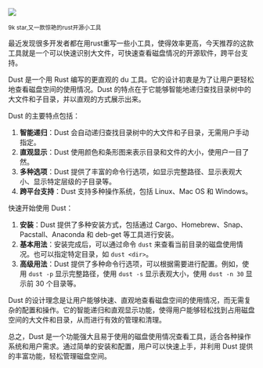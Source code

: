 <img src="/assets/image/241213-dust.png" />

<small>9k star,又一款惊艳的rust开源小工具</small>

最近发现很多开发者都在用rust重写一些小工具，使得效率更高，今天推荐的这款工具就是一个可以快速识别大文件，可快速查看磁盘情况的开源软件，跨平台支持。

Dust 是一个用 Rust 编写的更直观的 du 工具。它的设计初衷是为了让用户更轻松地查看磁盘空间的使用情况。Dust 的特点在于它能够智能地递归查找目录树中的大文件和子目录，并以直观的方式展示出来。

Dust 的主要特点包括：
1. **智能递归**：Dust 会自动递归查找目录树中的大文件和子目录，无需用户手动指定。
2. **直观显示**：Dust 使用颜色和条形图来表示目录和文件的大小，使用户一目了然。
3. **多种选项**：Dust 提供了丰富的命令行选项，如显示完整路径、显示表观大小、显示特定层级的子目录等。
4. **跨平台支持**：Dust 支持多种操作系统，包括 Linux、Mac OS 和 Windows。

快速开始使用 Dust：
1. **安装**：Dust 提供了多种安装方式，包括通过 Cargo、Homebrew、Snap、Pacstall、Anaconda 和 deb-get 等工具进行安装。
2. **基本用法**：安装完成后，可以通过命令 `dust` 来查看当前目录的磁盘使用情况。也可以指定特定目录，如 `dust <dir>`。
3. **高级用法**：Dust 提供了多种命令行选项，可以根据需要进行配置。例如，使用 `dust -p` 显示完整路径，使用 `dust -s` 显示表观大小，使用 `dust -n 30` 显示前 30 个目录等。

Dust 的设计理念是让用户能够快速、直观地查看磁盘空间的使用情况，而无需复杂的配置和操作。它的智能递归和直观显示功能，使得用户能够轻松找到占用磁盘空间的大文件和目录，从而进行有效的管理和清理。

总之，Dust 是一个功能强大且易于使用的磁盘使用情况查看工具，适合各种操作系统和用户需求。通过简单的安装和配置，用户可以快速上手，并利用 Dust 提供的丰富功能，轻松管理磁盘空间。